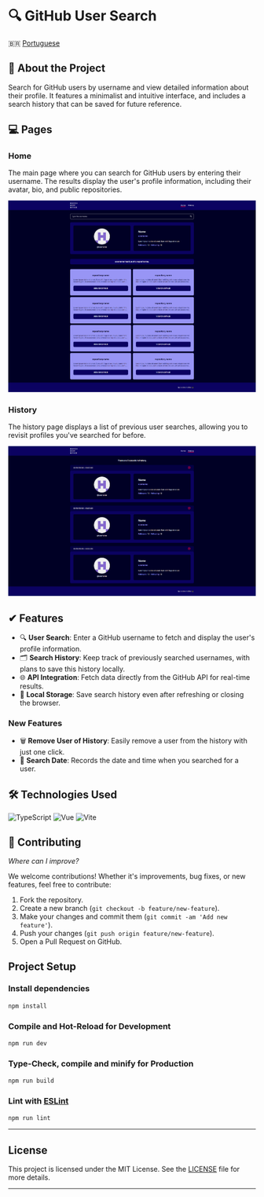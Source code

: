 # 🔍 GitHub User Search

🇧🇷 [Portuguese](README_pt-br.md)

## 📜 About the Project

Search for GitHub users by username and view detailed information about their profile. It features a minimalist and intuitive interface, and includes a search history that can be saved for future reference.

## 💻 Pages

### Home

The main page where you can search for GitHub users by entering their username. The results display the user's profile information, including their avatar, bio, and public repositories.

![Home Page](./src/assets/images/page-home.png)

### History

The history page displays a list of previous user searches, allowing you to revisit profiles you've searched for before.

![History Page](src/assets/images/page-history.png)

## ✔ Features

- 🔍 **User Search**: Enter a GitHub username to fetch and display the user's profile information.
- 🗂 **Search History**: Keep track of previously searched usernames, with plans to save this history locally.
- 🌐 **API Integration**: Fetch data directly from the GitHub API for real-time results.
- 💾 **Local Storage**: Save search history even after refreshing or closing the browser.

### New Features

- 🗑️ **Remove User of History**: Easily remove a user from the history with just one click.
- 📅 **Search Date**: Records the date and time when you searched for a user.

## 🛠 Technologies Used

![TypeScript](https://img.shields.io/badge/TypeScript-3178C6?style=for-the-badge&logo=typescript&logoColor=white) ![Vue](https://img.shields.io/badge/vuejs-%2335495e.svg?style=for-the-badge&logo=vuedotjs&logoColor=%234FC08D) ![Vite](https://img.shields.io/badge/Vite-646CFF?style=for-the-badge&logo=vite&logoColor=white)

## 🤝 Contributing

_Where can I improve?_

We welcome contributions! Whether it's improvements, bug fixes, or new features, feel free to contribute:

1. Fork the repository.
2. Create a new branch (`git checkout -b feature/new-feature`).
3. Make your changes and commit them (`git commit -am 'Add new feature'`).
4. Push your changes (`git push origin feature/new-feature`).
5. Open a Pull Request on GitHub.

## Project Setup

### Install dependencies

```sh
npm install
```

### Compile and Hot-Reload for Development

```sh
npm run dev
```

### Type-Check, compile and minify for Production

```sh
npm run build
```

### Lint with [ESLint](https://eslint.org/)

```sh
npm run lint
```

---

## License

This project is licensed under the MIT License. See the [LICENSE](LICENSE) file for more details.

---
